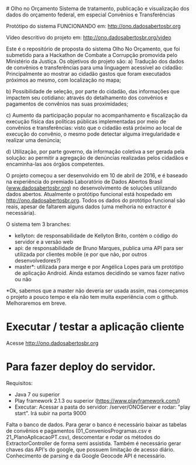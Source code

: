 ﻿﻿# Olho no Orçamento
Sistema de tratamento, publicação e visualização dos dados do orçamento federal, em especial Convênios e Transferências

Protótipo do sistema FUNCIONANDO em: http://ono.dadosabertosbr.org

Vídeo descritivo do projeto em: http://ono.dadosabertosbr.org/video

Este é o repositório de proposta do sistema Olho No Orçamento, que foi submetido para a Hackathon de Combate a Corrupção promovida pelo Ministério da Justiça. Os objetivos do projeto são:
a) Tradução dos dados de convênios e transferências para uma linguagem acessível ao cidadão: Principalmente ao mostrar ao cidadão gastos que foram executados próximos ao mesmo, com localização no mapa;

b) Possibilidade de seleção, por parte do cidadão, das informações que impactem seu cotidiano: através do detalhamento dos convênios e pagamentos de convênios nas suas proximidades;

c) Aumento da participação popular no acompanhamento e fiscalização da execução física das políticas públicas implementadas por meio de convênios e transferências: visto que o cidadão está próximo ao local de execução do convênio, o mesmo pode detectar alguma irregularidade e realizar uma denúncia;

d) Utilização, por parte governo, da informação coletiva a ser gerada pela solução: ao permitir a agregação de denúncias realizadas pelos cidadãos e encaminha-las aos órgãos competentes.

O projeto começou a ser desenvolvido em 10 de abril de 2016, e é baseado na experiência do premiado Laboratório de Dados Abertos Brasil (www.dadosabertosbr.org) no desenvolvimento de soluções utilizando dados abertos. Atualmente o protótipo funcional está hospedado em http://ono.dadosabertosbr.org. Todos os dados do protótipo funcional são reais, apesar de faltarem alguns dados (uma melhoria no extractor é necessária).

O sistema tem 3 branches:
- kellyton: de responsabilidade de Kellyton Brito, contém o código do servidor e a versão web
- api: de responsabilidade de Bruno Marques, publica uma API para ser utilizada por clientes mobile (e por que não, por outros desenvolvedores?)
- master*: utilizada para merge e por Angélica Lopes para um protótipo de aplicação Android. Ainda estamos decidindo se vamos fazer nativo ou não

*Ok, sabemos que a master não deveria ser usada assim, mas começamos o projeto a pouco tempo e ela não tem muita experiência com o github. Melhoraremos em breve.

# Executar / testar a aplicação cliente
Acesse http://ono.dadosabertosbr.org

# Para fazer deploy do servidor.
Requisitos:
- Java 7 ou superior
- Play framework 2.1.3 ou superior (https://www.playframework.com/)
- Executar: Acessar a pasta do servidor: /server/ONOServer e rodar: "play start". Irá subir na porta 9000

Falta o banco de dados. Para gerar o banco é necessário baixar as tabelas de convênios e pagamentos (01_ConveniosProgramas.csv e 21_PlanoAplicacaoPT.csv), 
descomentar e rodar os métodos do ExtractorController de forma semi assistida. Também é necessário gerar chaves das API's do google, que possuem limitação de acesso diário.
Conhecimento de parsing e da Google Geocode API é necessário.
